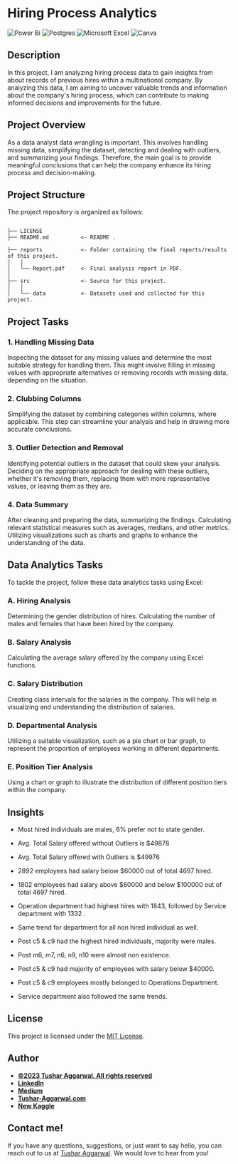 # Hiring Process Analytics

![Power Bi](https://img.shields.io/badge/power_bi-F2C811?style=for-the-badge&logo=powerbi&logoColor=black)
![Postgres](https://img.shields.io/badge/postgres-%23316192.svg?style=for-the-badge&logo=postgresql&logoColor=white)
![Microsoft Excel](https://img.shields.io/badge/Microsoft_Excel-217346?style=for-the-badge&logo=microsoft-excel&logoColor=white)
![Canva](https://img.shields.io/badge/Canva-%2300C4CC.svg?style=for-the-badge&logo=Canva&logoColor=white)

## Description

In this project, I am analyzing hiring process data to gain insights from about records of previous hires within a multinational company. By analyzing this data, I am aiming to uncover valuable trends and information about the company's hiring process, which can contribute to making informed decisions and improvements for the future.

## Project Overview

As a data analyst data wrangling is important. This involves handling missing data, simplifying the dataset, detecting and dealing with outliers, and summarizing your findings. Therefore, the main goal is to provide meaningful conclusions that can help the company enhance its hiring process and decision-making.
## Project Structure

The project repository is organized as follows:

```

├── LICENSE
├── README.md          <- README .

├── reports            <- Folder containing the final reports/results of this project.
│   │
│   └── Report.pdf     <- Final analysis report in PDF.
│   
├── src                <- Source for this project.
│   │
│   └── data           <- Datasets used and collected for this project.

```

## Project Tasks

### 1. Handling Missing Data

Inspecting the dataset for any missing values and determine the most suitable strategy for handling them. This might involve filling in missing values with appropriate alternatives or removing records with missing data, depending on the situation.

### 2. Clubbing Columns

Simplifying the dataset by combining categories within columns, where applicable. This step can streamline your analysis and help in drawing more accurate conclusions.

### 3. Outlier Detection and Removal

Identifying potential outliers in the dataset that could skew your analysis. Deciding on the appropriate approach for dealing with these outliers, whether it's removing them, replacing them with more representative values, or leaving them as they are.

### 4. Data Summary

After cleaning and preparing the data, summarizing the findings. Calculating relevant statistical measures such as averages, medians, and other metrics. Utilizing visualizations such as charts and graphs to enhance the understanding of the data.

## Data Analytics Tasks

To tackle the project, follow these data analytics tasks using Excel:

### A. Hiring Analysis

Determining the gender distribution of hires. Calculating the number of males and females that have been hired by the company.

### B. Salary Analysis

Calculating the average salary offered by the company using Excel functions.

### C. Salary Distribution

Creating class intervals for the salaries in the company. This will help in visualizing and understanding the distribution of salaries.

### D. Departmental Analysis

Utilizing a suitable visualization, such as a pie chart or bar graph, to represent the proportion of employees working in different departments.

### E. Position Tier Analysis

Using a chart or graph to illustrate the distribution of different position tiers within the company.


## Insights

- Most hired individuals are males, 6% prefer not to state gender.

- Avg. Total Salary offered without Outliers is $49878

- Avg. Total Salary offered with Outliers is $49976

- 2892 employees had salary below $60000 out of total 4697 hired.

- 1802 employees had salary above $60000 and below $100000 out of total 4697 hired.

- Operation department had highest hires with 1843, followed by Service department with 1332 .

- Same trend for department for all non hired individual as well.

- Post c5 & c9 had the highest hired individuals, majority were males.

- Post m6, m7, n6, n9, n10 were almost non existence.

- Post c5 & c9 had majority of employees with salary below $40000.

- Post c5 & c9 employees mostly belonged to Operations Department.

- Service department also followed the same trends.

## License

This project is licensed under the [MIT License](LICENSE).
## Author
- <ins><b>©2023 Tushar Aggarwal. All rights reserved</b></ins>
- <b>[LinkedIn](https://www.linkedin.com/in/tusharaggarwalinseec/)</b>
- <b>[Medium](https://medium.com/@tushar_aggarwal)</b> 
- <b>[Tushar-Aggarwal.com](https://www.tushar-aggarwal.com/)</b>
- <b>[New Kaggle](https://www.kaggle.com/tagg27)</b> 

## Contact me!
If you have any questions, suggestions, or just want to say hello, you can reach out to us at [Tushar Aggarwal](mailto:info@tushar-aggarwal.com). We would love to hear from you!